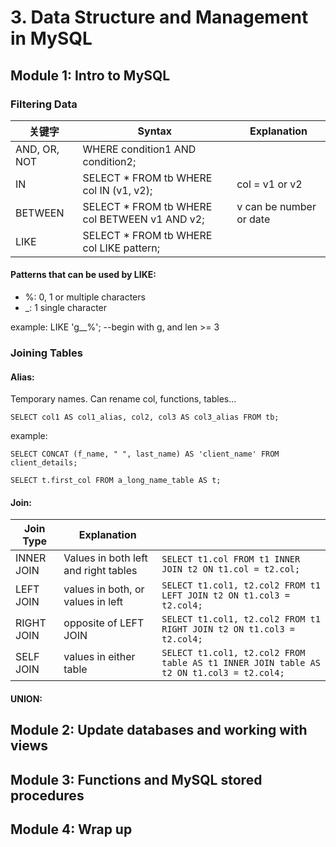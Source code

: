 # 3. Data Structure and Management in MySQL

## Module 1: Intro to MySQL

### Filtering Data

|  关键字  | Syntax | Explanation |
| ----- | ------ | --- |
| AND, OR, NOT | WHERE condition1 AND condition2;|  |
| IN | SELECT * FROM tb WHERE col IN (v1, v2);| col = v1 or v2 |
| BETWEEN | SELECT * FROM tb WHERE col BETWEEN v1 AND v2;| v can be number or date |
| LIKE | SELECT * FROM tb WHERE col LIKE pattern;||

#### Patterns that can be used by LIKE:
* %: 0, 1 or multiple characters
* \_: 1 single character

example: LIKE 'g__%';    \-\-begin with g, and len >= 3

### Joining Tables

#### Alias:

Temporary names. Can rename col, functions, tables...

`SELECT col1 AS col1_alias, col2, col3 AS col3_alias FROM tb;`

example: 

`SELECT CONCAT (f_name, " ", last_name) AS 'client_name' FROM client_details;`

`SELECT t.first_col FROM a_long_name_table AS t;`

#### Join:

| Join Type | Explanation|  |
| -----     | -----     | ---|
| INNER JOIN | Values in both left and right tables |`SELECT t1.col FROM t1 INNER JOIN t2 ON t1.col = t2.col;`|
|LEFT JOIN |values in both, or values in left|`SELECT t1.col1, t2.col2 FROM t1 LEFT JOIN t2 ON t1.col3 = t2.col4;`|
|RIGHT JOIN|opposite of LEFT JOIN|`SELECT t1.col1, t2.col2 FROM t1 RIGHT JOIN t2 ON t1.col3 = t2.col4;`|
|SELF JOIN|values in either table|`SELECT t1.col1, t2.col2 FROM table AS t1 INNER JOIN table AS t2 ON t1.col3 = t2.col4;`|

#### UNION:



## Module 2: Update databases and working with views

## Module 3: Functions and MySQL stored procedures

## Module 4: Wrap up